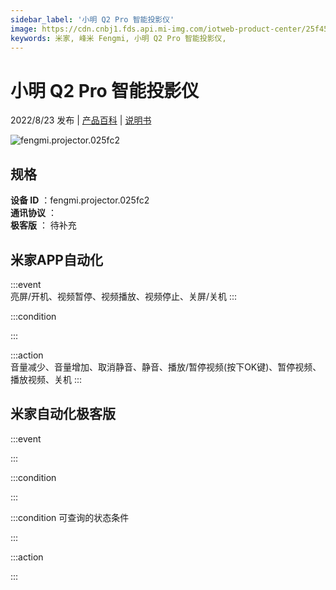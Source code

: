 ```yaml
---
sidebar_label: '小明 Q2 Pro 智能投影仪'
image: https://cdn.cnbj1.fds.api.mi-img.com/iotweb-product-center/25f459f9761e7497c7d52676abef5871_1659407684938.png?GalaxyAccessKeyId=AKVGLQWBOVIRQ3XLEW&Expires=9223372036854775807&Signature=90hJEIR3N/HRotJ7ruGhKdQmJnU=
keywords: 米家, 峰米 Fengmi, 小明 Q2 Pro 智能投影仪, 
---
```

# 小明 Q2 Pro 智能投影仪

2022/8/23 发布 | [产品百科](https://home.mi.com/webapp/content/baike/product/index.html?model=fengmi.projector.025fc2/) | [说明书](https://home.mi.com/views/introduction.html?model=fengmi.projector.025fc2&region=cn)

![fengmi.projector.025fc2](https://cdn.cnbj1.fds.api.mi-img.com/iotweb-product-center/25f459f9761e7497c7d52676abef5871_1659407684938.png?GalaxyAccessKeyId=AKVGLQWBOVIRQ3XLEW&Expires=9223372036854775807&Signature=90hJEIR3N/HRotJ7ruGhKdQmJnU=)

## 规格  
> 
**设备 ID** ：fengmi.projector.025fc2  
**通讯协议** ：  
**极客版**  ： 待补充 


## 米家APP自动化  

:::event  
亮屏/开机、视频暂停、视频播放、视频停止、关屏/关机
:::

:::condition  

:::

:::action   
音量减少、音量增加、取消静音、静音、播放/暂停视频(按下OK键)、暂停视频、播放视频、关机
:::

## 米家自动化极客版  

:::event  

:::

:::condition  

:::

:::condition 可查询的状态条件  

:::

:::action  

:::

        
